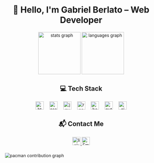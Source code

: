 <h1 align="center">👋 Hello, I'm Gabriel Berlato – Web Developer</h1>

###

<div align="left">
</div>

###

<div align="center">
  <img src="https://github-readme-stats.vercel.app/api?username=devberlato&hide_title=false&hide_rank=false&show_icons=true&include_all_commits=true&count_private=true&disable_animations=false&theme=github_dark&locale=en&hide_border=false&order=1&custom_title=Devberlato" height="140" alt="stats graph"  />
  <img src="https://github-readme-stats.vercel.app/api/top-langs?username=devberlato&locale=en&hide_title=false&layout=compact&card_width=320&langs_count=5&theme=github_dark&hide_border=false&order=2" height="140" alt="languages graph"  />
</div>

###

<h2 align="center">💻 Tech Stack</h2>

###

<div align="center">
  <img src="https://img.shields.io/badge/HTML5-E34F26?logo=html5&logoColor=white&style=for-the-badge" height="27" alt="html5 logo"  />
  <img width="11" />
  <img src="https://img.shields.io/badge/CSS3-1572B6?logo=css3&logoColor=white&style=for-the-badge" height="27" alt="css3 logo"  />
  <img width="11" />
  <img src="https://img.shields.io/badge/JavaScript-F7DF1E?logo=javascript&logoColor=black&style=for-the-badge" height="27" alt="javascript logo"  />
  <img width="11" />
  <img src="https://img.shields.io/badge/React-61DAFB?logo=react&logoColor=black&style=for-the-badge" height="27" alt="react logo"  />
  <img width="11" />
  <img src="https://img.shields.io/badge/Bootstrap-7952B3?logo=bootstrap&logoColor=white&style=for-the-badge" height="27" alt="bootstrap logo"  />
  <img width="11" />
  <img src="https://img.shields.io/badge/Python-3776AB?logo=python&logoColor=white&style=for-the-badge" height="27" alt="python logo"  />
  <img width="11" />
  <img src="https://img.shields.io/badge/GIMP-5C5543?logo=gimp&logoColor=white&style=for-the-badge" height="27" alt="gimp logo"  />
</div>

###

<h2 align="center">📬 Contact Me</h2>

###

<div align="center">
  <a href="https://www.linkedin.com/in/gabriel-menezes-berlato">
    <img src="https://img.shields.io/badge/LinkedIn-0A66C2?logo=linkedin&logoColor=white&style=for-the-badge" height="27" alt="linkedin logo"  />
  </a>
  <a href="mailto:gabrielmenezesberlato0@gmail.com">
    <img alt="Email" src="https://img.shields.io/badge/Email-EA4335?style=for-the-badge&logo=gmail&logoColor=white" height="27">
  </a>
</div>

###

<picture>
  <source media="(prefers-color-scheme: dark)" srcset="https://raw.githubusercontent.com/devberlato/devberlato/output/pacman-contribution-graph-dark.svg">
  <source media="(prefers-color-scheme: light)" srcset="https://raw.githubusercontent.com/devberlato/devberlato/output/pacman-contribution-graph.svg">
  <img alt="pacman contribution graph" src="https://raw.githubusercontent.com/devberlato/devberlato/output/pacman-contribution-graph.svg">
</picture>
